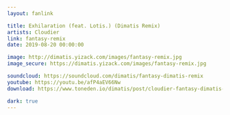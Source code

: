 ```yaml
---
layout: fanlink

title: Exhilaration (feat. Lotis.) (Dimatis Remix)
artists: Cloudier
link: fantasy-remix
date: 2019-08-20 00:00:00

image: http://dimatis.yizack.com/images/fantasy-remix.jpg
image_secure: https://dimatis.yizack.com/images/fantasy-remix.jpg

soundcloud: https://soundcloud.com/dimatis/fantasy-dimatis-remix
youtube: https://youtu.be/afP4aEV66Nw
download: https://www.toneden.io/dimatis/post/cloudier-fantasy-dimatis-remix

dark: true
---
```

